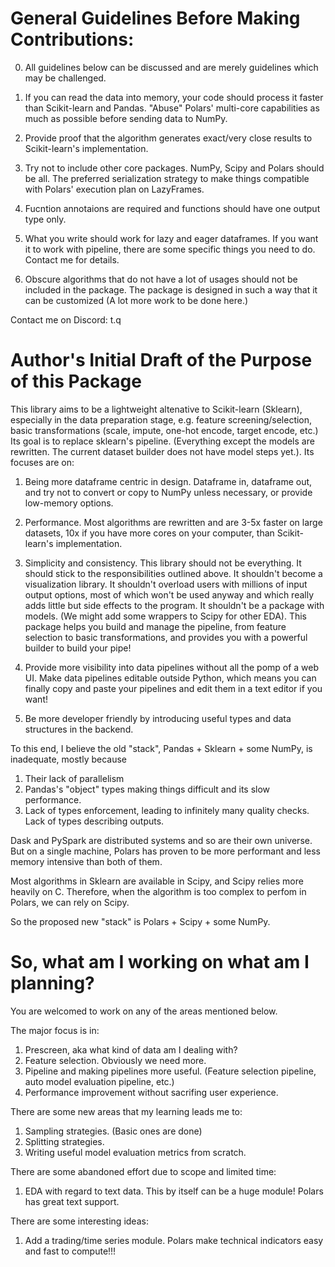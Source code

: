 # General Guidelines Before Making Contributions:

0. All guidelines below can be discussed and are merely guidelines which may be challenged.

1. If you can read the data into memory, your code should process it faster than Scikit-learn and Pandas. "Abuse" Polars' multi-core capabilities as much as possible before sending data to NumPy.

2. Provide proof that the algorithm generates exact/very close results to Scikit-learn's implementation.

3. Try not to include other core packages. NumPy, Scipy and Polars should be all. The preferred serialization strategy to make things compatible with Polars' execution plan on LazyFrames.

4. Fucntion annotaions are required and functions should have one output type only.

5. What you write should work for lazy and eager dataframes. If you want it to work with pipeline, there are some specific things you need to do. Contact me for details.

6. Obscure algorithms that do not have a lot of usages should not be included in the package. The package is designed in such a way that it can be customized (A lot more work to be done here.)

Contact me on Discord: t.q

# Author's Initial Draft of the Purpose of this Package

This library aims to be a lightweight altenative to Scikit-learn (Sklearn), especially in the data preparation stage, e.g. feature screening/selection, basic transformations (scale, impute, one-hot encode, target encode, etc.) Its goal is to replace sklearn's pipeline. (Everything except the models are rewritten. The current dataset builder does not have model steps yet.). Its focuses are on:

1. Being more dataframe centric in design. Dataframe in, dataframe out, and try not to convert or copy to NumPy unless necessary, or provide low-memory options.

2. Performance. Most algorithms are rewritten and are 3-5x faster on large datasets, 10x if you have more cores on your computer, than Scikit-learn's implementation.

3. Simplicity and consistency. This library should not be everything. It should stick to the responsibilities outlined above. It shouldn't become a visualization library. It shouldn't overload users with millions of input  output options, most of which won't be used anyway and which really adds little but side effects to the program. It shouldn't be a package with models. (We might add some wrappers to Scipy for other EDA). This package helps you build and manage the pipeline, from feature selection to basic transformations, and provides you with a powerful builder to build your pipe!

4. Provide more visibility into data pipelines without all the pomp of a web UI. Make data pipelines editable outside Python, which means you can finally copy and paste your pipelines and edit them in a text editor if you want!

5. Be more developer friendly by introducing useful types and data structures in the backend.

To this end, I believe the old "stack", Pandas + Sklearn + some NumPy, is inadequate, mostly because

1. Their lack of parallelism
2. Pandas's "object" types making things difficult and its slow performance.
3. Lack of types enforcement, leading to infinitely many quality checks. Lack of types describing outputs.

Dask and PySpark are distributed systems and so are their own universe. But on a single machine, Polars has proven to be more performant and less memory intensive than both of them.

Most algorithms in Sklearn are available in Scipy, and Scipy relies more heavily on C. Therefore, when the algorithm is too complex to perfom in Polars, we can rely on Scipy. 

So the proposed new "stack" is Polars + Scipy + some NumPy.

# So, what am I working on what am I planning?

You are welcomed to work on any of the areas mentioned below.

The major focus is in:

1. Prescreen, aka what kind of data am I dealing with?
2. Feature selection. Obviously we need more.
3. Pipeline and making pipelines more useful. (Feature selection pipeline, auto model evaluation pipeline, etc.)
4. Performance improvement without sacrifing user experience.

There are some new areas that my learning leads me to:
1. Sampling strategies. (Basic ones are done)
2. Splitting strategies.
3. Writing useful model evaluation metrics from scratch.

There are some abandoned effort due to scope and limited time:
1. EDA with regard to text data. This by itself can be a huge module! Polars has great text support.

There are some interesting ideas:
1. Add a trading/time series module. Polars make technical indicators easy and fast to compute!!!